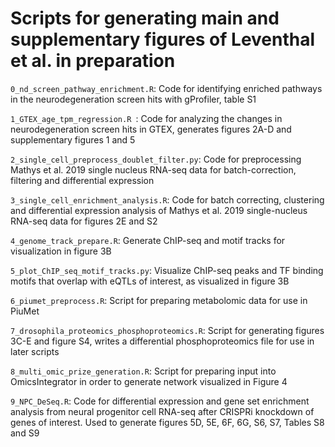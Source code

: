 # Scripts for generating main and supplementary figures of Leventhal et al. in preparation

```0_nd_screen_pathway_enrichment.R```: Code for identifying enriched pathways in the neurodegeneration screen hits with gProfiler, table S1

```1_GTEX_age_tpm_regression.R ```: Code for analyzing the changes in neurodegeneration screen hits in GTEX, generates figures 2A-D and supplementary figures 1 and 5

```2_single_cell_preprocess_doublet_filter.py```: Code for preprocessing Mathys et al. 2019 single nucleus RNA-seq data for batch-correction, filtering and differential expression

```3_single_cell_enrichment_analysis.R```: Code for batch correcting, clustering and differential expression analysis of Mathys et al. 2019 single-nucleus RNA-seq data for figures 2E and S2 

```4_genome_track_prepare.R```: Generate ChIP-seq and motif tracks for visualization in figure 3B

```5_plot_ChIP_seq_motif_tracks.py```: Visualize ChIP-seq peaks and TF binding motifs that overlap with eQTLs of interest, as visualized in figure 3B 

```6_piumet_preprocess.R```: Script for preparing metabolomic data for use in PiuMet

```7_drosophila_proteomics_phosphoproteomics.R```: Script for generating figures 3C-E and figure S4, writes a differential phosphoproteomics file for use in later scripts

```8_multi_omic_prize_generation.R```: Script for preparing input into OmicsIntegrator in order to generate network visualized in Figure 4

```9_NPC_DeSeq.R```: Code for differential expression and gene set enrichment analysis from neural progenitor cell RNA-seq after CRISPRi knockdown of genes of interest. Used to generate figures 5D, 5E, 6F, 6G, S6, S7, Tables S8 and S9
